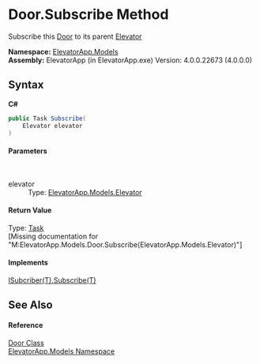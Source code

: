 # Door.Subscribe Method 
 

Subscribe this <a href="T_ElevatorApp_Models_Door">Door</a> to its parent <a href="T_ElevatorApp_Models_Elevator">Elevator</a>

**Namespace:**&nbsp;<a href="N_ElevatorApp_Models">ElevatorApp.Models</a><br />**Assembly:**&nbsp;ElevatorApp (in ElevatorApp.exe) Version: 4.0.0.22673 (4.0.0.0)

## Syntax

**C#**<br />
``` C#
public Task Subscribe(
	Elevator elevator
)
```


#### Parameters
&nbsp;<dl><dt>elevator</dt><dd>Type: <a href="T_ElevatorApp_Models_Elevator">ElevatorApp.Models.Elevator</a><br /></dd></dl>

#### Return Value
Type: <a href="http://msdn2.microsoft.com/en-us/library/dd235678" target="_blank">Task</a><br />\[Missing <returns> documentation for "M:ElevatorApp.Models.Door.Subscribe(ElevatorApp.Models.Elevator)"\]

#### Implements
<a href="M_ElevatorApp_Models_Interfaces_ISubcriber_1_Subscribe">ISubcriber(T).Subscribe(T)</a><br />

## See Also


#### Reference
<a href="T_ElevatorApp_Models_Door">Door Class</a><br /><a href="N_ElevatorApp_Models">ElevatorApp.Models Namespace</a><br />